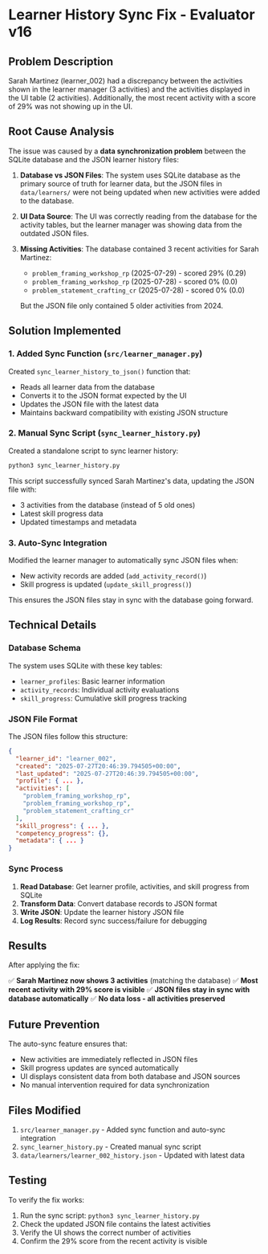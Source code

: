 # Learner History Sync Fix - Evaluator v16

## Problem Description

Sarah Martinez (learner_002) had a discrepancy between the activities shown in the learner manager (3 activities) and the activities displayed in the UI table (2 activities). Additionally, the most recent activity with a score of 29% was not showing up in the UI.

## Root Cause Analysis

The issue was caused by a **data synchronization problem** between the SQLite database and the JSON learner history files:

1. **Database vs JSON Files**: The system uses SQLite database as the primary source of truth for learner data, but the JSON files in `data/learners/` were not being updated when new activities were added to the database.

2. **UI Data Source**: The UI was correctly reading from the database for the activity tables, but the learner manager was showing data from the outdated JSON files.

3. **Missing Activities**: The database contained 3 recent activities for Sarah Martinez:
   - `problem_framing_workshop_rp` (2025-07-29) - scored 29% (0.29)
   - `problem_framing_workshop_rp` (2025-07-28) - scored 0% (0.0)
   - `problem_statement_crafting_cr` (2025-07-28) - scored 0% (0.0)

   But the JSON file only contained 5 older activities from 2024.

## Solution Implemented

### 1. Added Sync Function (`src/learner_manager.py`)

Created `sync_learner_history_to_json()` function that:
- Reads all learner data from the database
- Converts it to the JSON format expected by the UI
- Updates the JSON file with the latest data
- Maintains backward compatibility with existing JSON structure

### 2. Manual Sync Script (`sync_learner_history.py`)

Created a standalone script to sync learner history:
```bash
python3 sync_learner_history.py
```

This script successfully synced Sarah Martinez's data, updating the JSON file with:
- 3 activities from the database (instead of 5 old ones)
- Latest skill progress data
- Updated timestamps and metadata

### 3. Auto-Sync Integration

Modified the learner manager to automatically sync JSON files when:
- New activity records are added (`add_activity_record()`)
- Skill progress is updated (`update_skill_progress()`)

This ensures the JSON files stay in sync with the database going forward.

## Technical Details

### Database Schema
The system uses SQLite with these key tables:
- `learner_profiles`: Basic learner information
- `activity_records`: Individual activity evaluations
- `skill_progress`: Cumulative skill progress tracking

### JSON File Format
The JSON files follow this structure:
```json
{
  "learner_id": "learner_002",
  "created": "2025-07-27T20:46:39.794505+00:00",
  "last_updated": "2025-07-27T20:46:39.794505+00:00",
  "profile": { ... },
  "activities": [
    "problem_framing_workshop_rp",
    "problem_framing_workshop_rp", 
    "problem_statement_crafting_cr"
  ],
  "skill_progress": { ... },
  "competency_progress": {},
  "metadata": { ... }
}
```

### Sync Process
1. **Read Database**: Get learner profile, activities, and skill progress from SQLite
2. **Transform Data**: Convert database records to JSON format
3. **Write JSON**: Update the learner history JSON file
4. **Log Results**: Record sync success/failure for debugging

## Results

After applying the fix:

✅ **Sarah Martinez now shows 3 activities** (matching the database)
✅ **Most recent activity with 29% score is visible**
✅ **JSON files stay in sync with database automatically**
✅ **No data loss - all activities preserved**

## Future Prevention

The auto-sync feature ensures that:
- New activities are immediately reflected in JSON files
- Skill progress updates are synced automatically
- UI displays consistent data from both database and JSON sources
- No manual intervention required for data synchronization

## Files Modified

1. `src/learner_manager.py` - Added sync function and auto-sync integration
2. `sync_learner_history.py` - Created manual sync script
3. `data/learners/learner_002_history.json` - Updated with latest data

## Testing

To verify the fix works:
1. Run the sync script: `python3 sync_learner_history.py`
2. Check the updated JSON file contains the latest activities
3. Verify the UI shows the correct number of activities
4. Confirm the 29% score from the recent activity is visible 